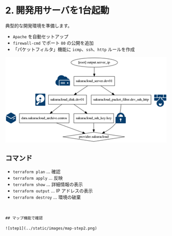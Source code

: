 # 2. 開発用サーバを1台起動

典型的な開発環境を準備します。

* `Apache` を自動セットアップ
* `firewall-cmd` でポート `80` の公開を追加
* 「パケットフィルタ」機能に `icmp`、`ssh`、`http` ルールを作成

![step1](../static/images/graph-step2.png)

## コマンド

* `terraform plan` … 確認
* `terraform apply` … 反映
* `terraform show` … 詳細情報の表示
* `terraform output` … IP アドレスの表示
* `terraform destroy` … 環境の破棄
```


## マップ機能で確認

![step1](../static/images/map-step2.png)

